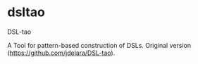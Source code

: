 # dsltao

DSL-tao

A Tool for pattern-based construction of DSLs. Original version (https://github.com/jdelara/DSL-tao).
